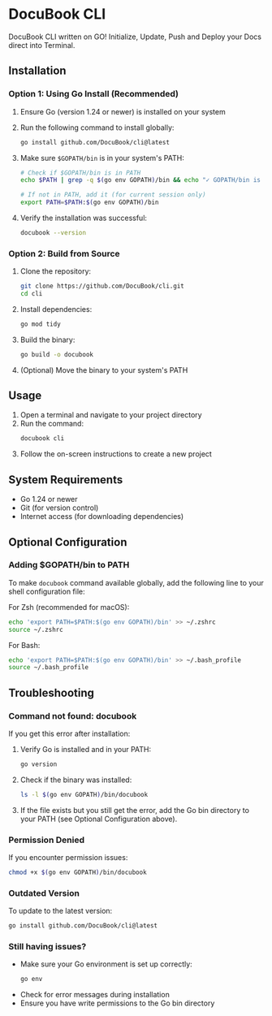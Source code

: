 # DocuBook CLI

DocuBook CLI written on GO! Initialize, Update, Push and Deploy your Docs direct into Terminal.

## Installation

### Option 1: Using Go Install (Recommended)

1. Ensure Go (version 1.24 or newer) is installed on your system
2. Run the following command to install globally:
   ```bash
   go install github.com/DocuBook/cli@latest
   ```
3. Make sure `$GOPATH/bin` is in your system's PATH:
   ```bash
   # Check if $GOPATH/bin is in PATH
   echo $PATH | grep -q $(go env GOPATH)/bin && echo "✓ GOPATH/bin is in PATH" || echo "GOPATH/bin is NOT in PATH"

   # If not in PATH, add it (for current session only)
   export PATH=$PATH:$(go env GOPATH)/bin
   ```

4. Verify the installation was successful:
   ```bash
   docubook --version
   ```

### Option 2: Build from Source

1. Clone the repository:
   ```bash
   git clone https://github.com/DocuBook/cli.git
   cd cli
   ```
2. Install dependencies:
   ```bash
   go mod tidy
   ```
3. Build the binary:
   ```bash
   go build -o docubook
   ```
4. (Optional) Move the binary to your system's PATH

## Usage

1. Open a terminal and navigate to your project directory
2. Run the command:
   ```bash
   docubook cli
   ```
3. Follow the on-screen instructions to create a new project

## System Requirements

- Go 1.24 or newer
- Git (for version control)
- Internet access (for downloading dependencies)

## Optional Configuration

### Adding $GOPATH/bin to PATH

To make `docubook` command available globally, add the following line to your shell configuration file:

For Zsh (recommended for macOS):
```bash
echo 'export PATH=$PATH:$(go env GOPATH)/bin' >> ~/.zshrc
source ~/.zshrc
```

For Bash:
```bash
echo 'export PATH=$PATH:$(go env GOPATH)/bin' >> ~/.bash_profile
source ~/.bash_profile
```

## Troubleshooting

### Command not found: docubook
If you get this error after installation:

1. Verify Go is installed and in your PATH:
   ```bash
   go version
   ```

2. Check if the binary was installed:
   ```bash
   ls -l $(go env GOPATH)/bin/docubook
   ```

3. If the file exists but you still get the error, add the Go bin directory to your PATH (see Optional Configuration above).

### Permission Denied
If you encounter permission issues:

```bash
chmod +x $(go env GOPATH)/bin/docubook
```

### Outdated Version
To update to the latest version:
```bash
go install github.com/DocuBook/cli@latest
```

### Still having issues?
- Make sure your Go environment is set up correctly:
  ```bash
  go env
  ```
- Check for error messages during installation
- Ensure you have write permissions to the Go bin directory
